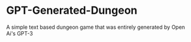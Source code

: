 # GPT-Generated-Dungeon
A simple text based dungeon game that was entirely generated by Open Ai's GPT-3
